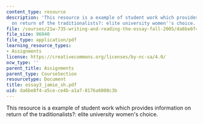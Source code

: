 ```yaml
---
content_type: resource
description: 'This resource is a example of student work which provides information
  on return of the traditionalists?: elite university women''s choice.'
file: /courses/21w-735-writing-and-reading-the-essay-fall-2005/da6be8f4a5cece4ba1a78176a6008c3b_essay3_jamie_sh.pdf
file_size: 96940
file_type: application/pdf
learning_resource_types:
- Assignments
license: https://creativecommons.org/licenses/by-nc-sa/4.0/
ocw_type: ''
parent_title: Assignments
parent_type: CourseSection
resourcetype: Document
title: essay3_jamie_sh.pdf
uid: da6be8f4-a5ce-ce4b-a1a7-8176a6008c3b
---
```

This resource is a example of student work which provides information on return of the traditionalists?: elite university women's choice.